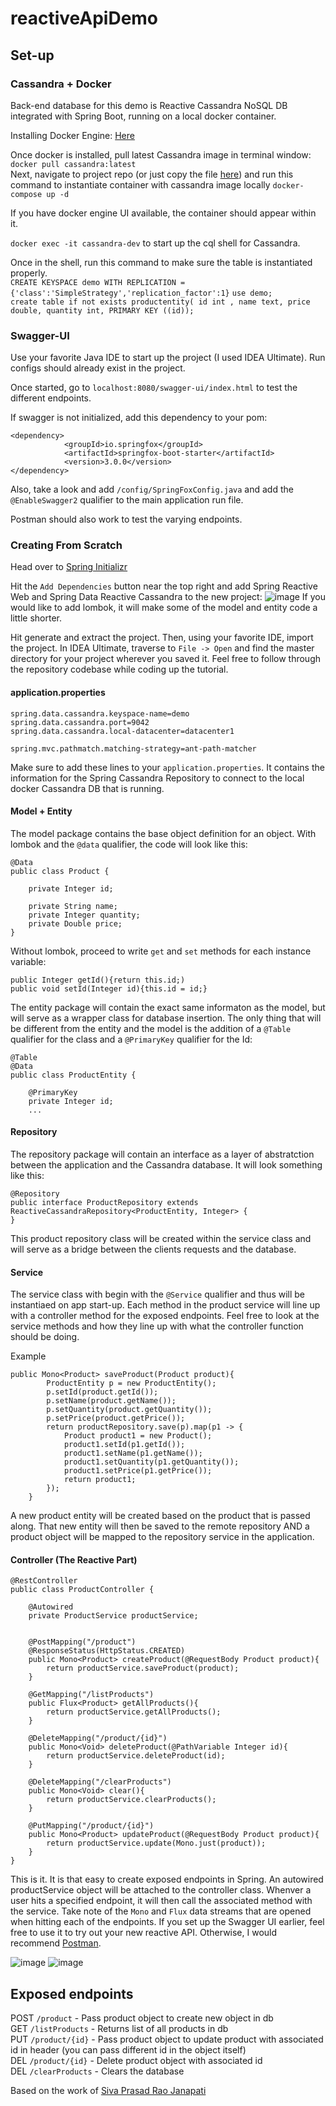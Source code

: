 # reactiveApiDemo

## Set-up

### Cassandra + Docker

Back-end database for this demo is Reactive Cassandra NoSQL DB integrated with Spring Boot, running on a local docker container.

Installing Docker Engine: [Here](https://docs.docker.com/engine/install/)

Once docker is installed, pull latest Cassandra image in terminal window:
``` docker pull cassandra:latest```  
Next, navigate to project repo (or just copy the file [here](compose.yaml)) and run this command to instantiate container with cassandra image locally ```docker-compose up -d```  

If you have docker engine UI available, the container should appear within it. 

```docker exec -it cassandra-dev``` to start up the cql shell for Cassandra.

Once in the shell, run this command to make sure the table is instantiated properly.  
```CREATE KEYSPACE demo WITH REPLICATION = {'class':'SimpleStrategy','replication_factor':1}```
```use demo;```  
```create table if not exists productentity( id int , name text, price double, quantity int, PRIMARY KEY ((id));```

### Swagger-UI

Use your favorite Java IDE to start up the project (I used IDEA Ultimate). Run configs should already exist in the project.

Once started, go to ```localhost:8080/swagger-ui/index.html``` to test the different endpoints.

If swagger is not initialized, add this dependency to your pom:
```
<dependency>
            <groupId>io.springfox</groupId>
            <artifactId>springfox-boot-starter</artifactId>
            <version>3.0.0</version>
</dependency>
```

Also, take a look and add `/config/SpringFoxConfig.java` and add the `@EnableSwagger2` qualifier to the main application run file.

Postman should also work to test the varying endpoints.

### Creating From Scratch

Head over to [Spring Initializr](https://start.spring.io/)

Hit the `Add Dependencies` button near the top right and add Spring Reactive Web and Spring Data Reactive Cassandra to the new project:
![image](https://user-images.githubusercontent.com/55921708/193653803-4b53ca2f-2d7d-4173-937b-f365c8ab53c5.png)
If you would like to add lombok, it will make some of the model and entity code a little shorter.

Hit generate and extract the project. Then, using your favorite IDE, import the project. In IDEA Ultimate, traverse to `File -> Open` and find the master directory for your project wherever you saved it. 
Feel free to follow through the repository codebase while coding up the tutorial.

#### application.properties
```
spring.data.cassandra.keyspace-name=demo
spring.data.cassandra.port=9042
spring.data.cassandra.local-datacenter=datacenter1

spring.mvc.pathmatch.matching-strategy=ant-path-matcher
```

Make sure to add these lines to your `application.properties`. It contains the information for the Spring Cassandra Repository to connect to the local docker Cassandra DB that is running.

#### Model + Entity
The model package contains the base object definition for an object. With lombok and the `@data` qualifier, the code will look like this:
``` 
@Data
public class Product {

    private Integer id;

    private String name;
    private Integer quantity;
    private Double price;
} 
```

Without lombok, proceed to write `get` and `set` methods for each instance variable:

```
public Integer getId(){return this.id;)
public void setId(Integer id){this.id = id;}
```

The entity package will contain the exact same informaton as the model, but will serve as a wrapper class for database insertion. The only thing that will be different from the entity and the model is the addition of a `@Table` qualifier for the class and a `@PrimaryKey` qualifier for the Id:
```
@Table
@Data
public class ProductEntity {

    @PrimaryKey
    private Integer id;
    ...
```

#### Repository
The repository package will contain an interface as a layer of abstratction between the application and the Cassandra database. It will look something like this:
```
@Repository
public interface ProductRepository extends ReactiveCassandraRepository<ProductEntity, Integer> {
}
```

This product repository class will be created within the service class and will serve as a bridge between the clients requests and the database.

#### Service
The service class with begin with the `@Service` qualifier and thus will be instantiaed on app start-up. Each method in the product service will line up with a controller method for the exposed endpoints. Feel free to look at the service methods and how they line up with what the controller function should be doing. 

Example
```
public Mono<Product> saveProduct(Product product){
        ProductEntity p = new ProductEntity();
        p.setId(product.getId());
        p.setName(product.getName());
        p.setQuantity(product.getQuantity());
        p.setPrice(product.getPrice());
        return productRepository.save(p).map(p1 -> {
            Product product1 = new Product();
            product1.setId(p1.getId());
            product1.setName(p1.getName());
            product1.setQuantity(p1.getQuantity());
            product1.setPrice(p1.getPrice());
            return product1;
        });
    }
```

A new product entity will be created based on the product that is passed along. That new entity will then be saved to the remote repository AND a product object will be mapped to the repository service in the application.

#### Controller (The Reactive Part)
```
@RestController
public class ProductController {

    @Autowired
    private ProductService productService;


    @PostMapping("/product")
    @ResponseStatus(HttpStatus.CREATED)
    public Mono<Product> createProduct(@RequestBody Product product){
        return productService.saveProduct(product);
    }

    @GetMapping("/listProducts")
    public Flux<Product> getAllProducts(){
        return productService.getAllProducts();
    }

    @DeleteMapping("/product/{id}")
    public Mono<Void> deleteProduct(@PathVariable Integer id){
        return productService.deleteProduct(id);
    }

    @DeleteMapping("/clearProducts")
    public Mono<Void> clear(){
        return productService.clearProducts();
    }

    @PutMapping("/product/{id}")
    public Mono<Product> updateProduct(@RequestBody Product product){
        return productService.update(Mono.just(product));
    }
}
```
This is it. It is that easy to create exposed endpoints in Spring. An autowired productService object will be attached to the controller class. Whenver a user hits a specified endpoint, it will then call the associated method with the service. Take note of the `Mono` and `Flux` data streams that are opened when hitting each of the endpoints. If you set up the Swagger UI earlier, feel free to use it to try out your new reactive API. Otherwise, I would recommend [Postman](https://www.postman.com/).

![image](https://user-images.githubusercontent.com/55921708/193660052-be52145b-3f45-44c1-941c-0ba8f338dc1c.png)
![image](https://user-images.githubusercontent.com/55921708/193660066-fb4a5c1c-7ae6-41b5-82fd-670d0c17e3b3.png)


## Exposed endpoints

POST `/product` - Pass product object to create new object in db  
GET `/listProducts` - Returns list of all products in db  
PUT `/product/{id}` - Pass product object to update product with associated id in header (you can pass different id in the object itself)  
DEL `/product/{id}` - Delete product object with associated id  
DEL `/clearProducts` - Clears the database

Based on the work of [Siva Prasad Rao Janapati](https://dzone.com/articles/build-reactive-rest-apis-with-spring-webflux)
